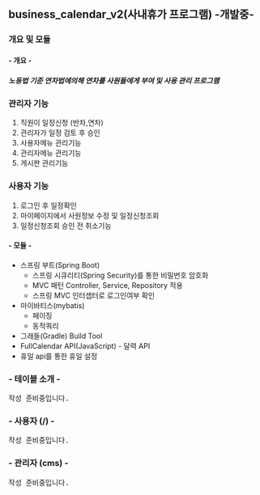 ## business_calendar_v2(사내휴가 프로그램) -개발중-
### 개요 및 모듈

#### - 개요 -
##### 노동법 기준 연차법에의해 연차를 사원들에게 부여 및 사용 관리 프로그램

### 관리자 기능
<ol>
  <li>직원이 일정신청 (반차,연차)</li>
  <li>관리자가 일정 검토 후 승인</li>
  <li>사용자메뉴 관리기능</li>
  <li>관리자메뉴 관리기능</li>
  <li>게시판 관리기능</li>
</ol>

### 사용자 기능
<ol>
  <li>로그인 후 일정확인</li>
  <li>마이페이지에서 사원정보 수정 및 일정신청조회</li>
  <li>일정신청조회 승인 전 취소기능</li>
</ol>

#### - 모듈 -
<ul>
  <li>스프링 부트(Spring Boot)
    <ul>
      <li>스프링 시큐리티(Spring Security)를 통한 비밀번호 암호화</li>
      <li>MVC 패턴 Controller, Service, Repository 적용</li>
      <li>스프링 MVC 인터셉터로 로그인여부 확인</li>
    </ul>
  </li>
  <li>마이바티스(mybatis)
    <ul>
      <li>페이징</li>
      <li>동적쿼리</li>
    </ul>
  </li>
  <li>그래들(Gradle) Build Tool</li>
  <li>FullCalendar API(JavaScript) - 달력 API</li>
  <li>휴일 api를 통한 휴일 설정</li>
</ul>

### - 테이블 소개 -
<pre>작성 준비중입니다.</pre>


### - 사용자 (/) -
<pre>
작성 준비중입니다.
</pre>

### - 관리자 (cms) -
<pre>
작성 준비중입니다.
</pre>
